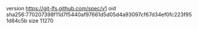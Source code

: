 version https://git-lfs.github.com/spec/v1
oid sha256:770207398f11d7f5440af97661d5d05d4a93097cf67d34ef0fc223f951d84c5b
size 11270
